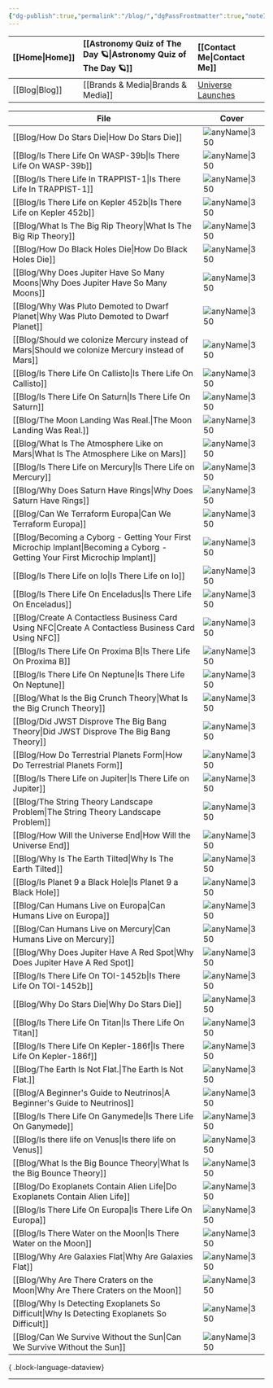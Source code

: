 ```yaml
---
{"dg-publish":true,"permalink":"/blog/","dgPassFrontmatter":true,"noteIcon":"","created":"","updated":""}
---
```




<div class="transclusion internal-embed is-loaded"><div class="markdown-embed">



| [[Home\|Home]] | [[Astronomy Quiz of The Day 🪐\|Astronomy Quiz of The Day 🪐]] | [[Contact Me\|Contact Me]]                                |
|:-------- |:-------------------------------- |:--------------------------------------------- |
| [[Blog\|Blog]] | [[Brands & Media\|Brands & Media]]           | [Universe Launches](https://stardashusa.com/) |


</div></div>


| File                                                                                                                           | Cover                                                                                                           |
| ------------------------------------------------------------------------------------------------------------------------------ | --------------------------------------------------------------------------------------------------------------- |
| [[Blog/How Do Stars Die\|How Do Stars Die]]                                                                                 | ![anyName\|350](https://joshuahabka.com/content/images/2023/02/howstarsdieheader--1-.png)                       |
| [[Blog/Is There Life On WASP-39b\|Is There Life On WASP-39b]]                                                               | ![anyName\|350](https://joshuahabka.com/content/images/2023/01/lifeonwasp39b-2-2.webp)                          |
| [[Blog/Is There Life In TRAPPIST-1\|Is There Life In TRAPPIST-1]]                                                           | ![anyName\|350](https://joshuahabka.com/content/images/2023/01/lifeontrappist1-2--1-.png)                       |
| [[Blog/Is There Life on Kepler 452b\|Is There Life on Kepler 452b]]                                                         | ![anyName\|350](https://joshuahabka.com/content/images/2023/01/lifeonkepler452b-2.webp)                         |
| [[Blog/What Is The Big Rip Theory\|What Is The Big Rip Theory]]                                                             | ![anyName\|350](https://joshuahabka.com/content/images/2023/02/bigriptheory--1-.png)                            |
| [[Blog/How Do Black Holes Die\|How Do Black Holes Die]]                                                                     | ![anyName\|350](https://joshuahabka.com/content/images/2023/02/howblackholesdiethumbnail--1-.png)               |
| [[Blog/Why Does Jupiter Have So Many Moons\|Why Does Jupiter Have So Many Moons]]                                           | ![anyName\|350](https://joshuahabka.com/content/images/2023/02/whyjupiterhassomanymoons--1-.png)                |
| [[Blog/Why Was Pluto Demoted to Dwarf Planet\|Why Was Pluto Demoted to Dwarf Planet]]                                       | ![anyName\|350](https://joshuahabka.com/content/images/2023/02/theplutodemotionj--1-.png)                       |
| [[Blog/Should we colonize Mercury instead of Mars\|Should we colonize Mercury instead of Mars]]                             | ![anyName\|350](https://joshuahabka.com/content/images/2023/02/colonizemercuryovermarsheader-2--1-.webp)        |
| [[Blog/Is There Life On Callisto\|Is There Life On Callisto]]                                                               | ![anyName\|350](https://joshuahabka.com/content/images/2023/02/Untitled-2--2--1--1-.webp)                       |
| [[Blog/Is There Life On Saturn\|Is There Life On Saturn]]                                                                   | ![anyName\|350](https://joshuahabka.com/content/images/2023/02/lifeonsaturn-2--1-.png)                          |
| [[Blog/The Moon Landing Was Real.\|The Moon Landing Was Real.]]                                                             | ![anyName\|350](https://joshuahabka.com/content/images/2023/01/whythemoonlandingwasreal.png)                    |
| [[Blog/What Is The Atmosphere Like on Mars\|What Is The Atmosphere Like on Mars]]                                           | ![anyName\|350](https://joshuahabka.com/content/images/2023/02/atmosphereofmars--1-.png)                        |
| [[Blog/Is There Life on Mercury\|Is There Life on Mercury]]                                                                 | ![anyName\|350](https://joshuahabka.com/content/images/2023/02/lifeonmercury-2--1-.webp)                        |
| [[Blog/Why Does Saturn Have Rings\|Why Does Saturn Have Rings]]                                                             | ![anyName\|350](https://joshuahabka.com/content/images/2023/02/saturnsringsheader--1-.png)                      |
| [[Blog/Can We Terraform Europa\|Can We Terraform Europa]]                                                                   | ![anyName\|350](https://joshuahabka.com/content/images/2023/02/terraformeuropaheader--1-.webp)                  |
| [[Blog/Becoming a Cyborg - Getting Your First Microchip Implant\|Becoming a Cyborg - Getting Your First Microchip Implant]] | ![anyName\|350](https://joshuahabka.com/content/images/2023/02/4d10c0cb924c5a86f893fb602c9bb158.jpg)            |
| [[Blog/Is There Life on Io\|Is There Life on Io]]                                                                           | ![anyName\|350](https://joshuahabka.com/content/images/2023/02/lifeonio-2--1-.webp)                             |
| [[Blog/Is There Life On Enceladus\|Is There Life On Enceladus]]                                                             | ![anyName\|350](https://joshuahabka.com/content/images/2023/02/Untitled-1--1--2--1-.webp)                       |
| [[Blog/Create A Contactless Business Card Using NFC\|Create A Contactless Business Card Using NFC]]                         | ![anyName\|350](https://joshuahabka.com/content/images/2023/02/contactlessbusinesscardheader.png)               |
| [[Blog/Is There Life On Proxima B\|Is There Life On Proxima B]]                                                             | ![anyName\|350](https://joshuahabka.com/content/images/2023/01/Untitled-1--1-2.webp)                            |
| [[Blog/Is There Life On Neptune\|Is There Life On Neptune]]                                                                 | ![anyName\|350](https://joshuahabka.com/content/images/2023/01/lifeonneptune-2--1-.webp)                        |
| [[Blog/What Is the Big Crunch Theory\|What Is the Big Crunch Theory]]                                                       | ![anyName\|350](https://joshuahabka.com/content/images/2023/02/thebigcrunchtheory--1-.png)                      |
| [[Blog/Did JWST Disprove The Big Bang Theory\|Did JWST Disprove The Big Bang Theory]]                                       | ![anyName\|350](https://joshuahabka.com/content/images/2023/02/jwstdisprovebigbangtheoryheader--1-.webp)        |
| [[Blog/How Do Terrestrial Planets Form\|How Do Terrestrial Planets Form]]                                                   | ![anyName\|350](https://joshuahabka.com/content/images/2023/02/terrestrialplanetformation--1-.png)              |
| [[Blog/Is There Life on Jupiter\|Is There Life on Jupiter]]                                                                 | ![anyName\|350](https://joshuahabka.com/content/images/2023/02/lifeonjupiter-2--1-.png)                         |
| [[Blog/The String Theory Landscape Problem\|The String Theory Landscape Problem]]                                           | ![anyName\|350](\-)                                                                                             |
| [[Blog/How Will the Universe End\|How Will the Universe End]]                                                               | ![anyName\|350](https://joshuahabka.com/content/images/2023/02/howwilltheuniverseendthumbnail--1-.png)          |
| [[Blog/Why Is The Earth Tilted\|Why Is The Earth Tilted]]                                                                   | ![anyName\|350](https://joshuahabka.com/content/images/2023/02/whytheearthistilted--1-.png)                     |
| [[Blog/Is Planet 9 a Black Hole\|Is Planet 9 a Black Hole]]                                                                 | ![anyName\|350](https://joshuahabka.com/content/images/2023/02/planetnineblackholethumbnail--1-.png)            |
| [[Blog/Can Humans Live on Europa\|Can Humans Live on Europa]]                                                               | ![anyName\|350](https://joshuahabka.com/content/images/size/w2000/2023/02/canhumansliveoneuropaheader--1-.webp) |
| [[Blog/Can Humans Live on Mercury\|Can Humans Live on Mercury]]                                                             | ![anyName\|350](https://joshuahabka.com/content/images/2023/02/livingonmercury--1-.png)                         |
| [[Blog/Why Does Jupiter Have A Red Spot\|Why Does Jupiter Have A Red Spot]]                                                 | ![anyName\|350](https://joshuahabka.com/content/images/2023/02/bigredspot--1-.png)                              |
| [[Blog/Is There Life On TOI-1452b\|Is There Life On TOI-1452b]]                                                             | ![anyName\|350](https://joshuahabka.com/content/images/2023/01/lifeontoi1452b.png)                              |
| [[Blog/Why Do Stars Die\|Why Do Stars Die]]                                                                                 | ![anyName\|350](https://joshuahabka.com/content/images/2023/02/whystarsdiethumbnail--1-.png)                    |
| [[Blog/Is There Life On Titan\|Is There Life On Titan]]                                                                     | ![anyName\|350](https://joshuahabka.com/content/images/2023/02/lifeontitanheader--1-.webp)                      |
| [[Blog/Is There Life On Kepler-186f\|Is There Life On Kepler-186f]]                                                         | ![anyName\|350](https://joshuahabka.com/content/images/2023/01/lifeonkepler186f.png)                            |
| [[Blog/The Earth Is Not Flat.\|The Earth Is Not Flat.]]                                                                     | ![anyName\|350](https://joshuahabka.com/content/images/2023/01/theearthisnotflat.png)                           |
| [[Blog/A Beginner's Guide to Neutrinos\|A Beginner's Guide to Neutrinos]]                                                   | ![anyName\|350](\-)                                                                                             |
| [[Blog/Is There Life On Ganymede\|Is There Life On Ganymede]]                                                               | ![anyName\|350](https://joshuahabka.com/content/images/2023/02/lifeonganymede--1-.png)                          |
| [[Blog/Is there life on Venus\|Is there life on Venus]]                                                                     | ![anyName\|350](https://joshuahabka.com/content/images/2023/02/Untitled-3--1---1-.webp)                         |
| [[Blog/What Is the Big Bounce Theory\|What Is the Big Bounce Theory]]                                                       | ![anyName\|350](https://joshuahabka.com/content/images/2023/02/bigbouncetheory--1-.png)                         |
| [[Blog/Do Exoplanets Contain Alien Life\|Do Exoplanets Contain Alien Life]]                                                 | ![anyName\|350](https://joshuahabka.com/content/images/2023/02/lifeonexoplanetsheader--1-.webp)                 |
| [[Blog/Is There Life On Europa\|Is There Life On Europa]]                                                                   | ![anyName\|350](https://joshuahabka.com/content/images/2023/02/lifeoneuropaheader-2--1-.webp)                   |
| [[Blog/Is There Water on the Moon\|Is There Water on the Moon]]                                                             | ![anyName\|350](https://joshuahabka.com/content/images/2023/02/doesthemoonhavewaterheader--1-.webp)             |
| [[Blog/Why Are Galaxies Flat\|Why Are Galaxies Flat]]                                                                       | ![anyName\|350](https://joshuahabka.com/content/images/2023/02/whyaregalaxiesflat--1-.png)                      |
| [[Blog/Why Are There Craters on the Moon\|Why Are There Craters on the Moon]]                                               | ![anyName\|350](https://joshuahabka.com/content/images/2023/02/whymoonhavecratersheader--1-.webp)               |
| [[Blog/Why Is Detecting Exoplanets So Difficult\|Why Is Detecting Exoplanets So Difficult]]                                 | ![anyName\|350](https://joshuahabka.com/content/images/2023/02/canwedetectexoplanetsheader--1-.webp)            |
| [[Blog/Can We Survive Without the Sun\|Can We Survive Without the Sun]]                                                     | ![anyName\|350](https://joshuahabka.com/content/images/2023/02/couldwelivewithoutthesun--1-.png)                |

{ .block-language-dataview}




-----

